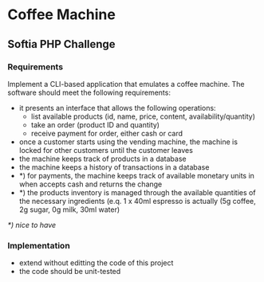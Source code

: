 # Coffee Machine
## Softia PHP Challenge

### Requirements

Implement a CLI-based application that emulates a coffee machine. The software should meet the following requirements:
 - it presents an interface that allows the following operations:
   - list available products (id, name, price, content, availability/quantity)
   - take an order (product ID and quantity)
   - receive payment for order, either cash or card
 - once a customer starts using the vending machine, the machine is locked for other customers until the customer leaves
 - the machine keeps track of products in a database
 - the machine keeps a history of transactions in a database
 - *) for payments, the machine keeps track of available monetary units in when accepts cash and returns the change
 - *) the products inventory is managed through the available quantities of the necessary ingredients (e.q. 1 x 40ml espresso is actually (5g coffee, 2g sugar, 0g milk, 30ml water)
 
_*) nice to have_


### Implementation 

 - extend without editting the code of this project
 - the code should be unit-tested

